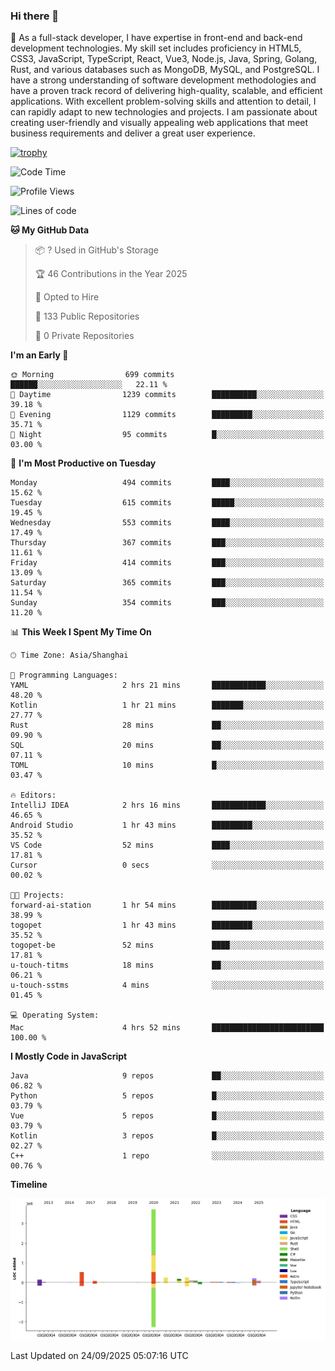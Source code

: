 ### Hi there 👋

🌱 As a full-stack developer, I have expertise in front-end and back-end development technologies. My skill set includes proficiency in HTML5, CSS3, JavaScript, TypeScript, React, Vue3, Node.js, Java, Spring, Golang, Rust, and various databases such as MongoDB, MySQL, and PostgreSQL. I have a strong understanding of software development methodologies and have a proven track record of delivering high-quality, scalable, and efficient applications. With excellent problem-solving skills and attention to detail, I can rapidly adapt to new technologies and projects. I am passionate about creating user-friendly and visually appealing web applications that meet business requirements and deliver a great user experience.

[![trophy](https://github-profile-trophy.vercel.app/?username=elton&rank=SECRET,SSS,SS,S,AAA,AA,A&theme=onedark&no-frame=true&margin-w=10)](https://github.com/ryo-ma/github-profile-trophy)

<!--START_SECTION:waka-->
![Code Time](http://img.shields.io/badge/Code%20Time-1%2C915%20hrs%2057%20mins-blue)

![Profile Views](http://img.shields.io/badge/Profile%20Views-0-blue)

![Lines of code](https://img.shields.io/badge/From%20Hello%20World%20I%27ve%20Written-5.9%20million%20lines%20of%20code-blue)

**🐱 My GitHub Data** 

> 📦 ? Used in GitHub's Storage 
 > 
> 🏆 46 Contributions in the Year 2025
 > 
> 💼 Opted to Hire
 > 
> 📜 133 Public Repositories 
 > 
> 🔑 0 Private Repositories 
 > 
**I'm an Early 🐤** 

```text
🌞 Morning                699 commits         ██████░░░░░░░░░░░░░░░░░░░   22.11 % 
🌆 Daytime                1239 commits        ██████████░░░░░░░░░░░░░░░   39.18 % 
🌃 Evening                1129 commits        █████████░░░░░░░░░░░░░░░░   35.71 % 
🌙 Night                  95 commits          █░░░░░░░░░░░░░░░░░░░░░░░░   03.00 % 
```
📅 **I'm Most Productive on Tuesday** 

```text
Monday                   494 commits         ████░░░░░░░░░░░░░░░░░░░░░   15.62 % 
Tuesday                  615 commits         █████░░░░░░░░░░░░░░░░░░░░   19.45 % 
Wednesday                553 commits         ████░░░░░░░░░░░░░░░░░░░░░   17.49 % 
Thursday                 367 commits         ███░░░░░░░░░░░░░░░░░░░░░░   11.61 % 
Friday                   414 commits         ███░░░░░░░░░░░░░░░░░░░░░░   13.09 % 
Saturday                 365 commits         ███░░░░░░░░░░░░░░░░░░░░░░   11.54 % 
Sunday                   354 commits         ███░░░░░░░░░░░░░░░░░░░░░░   11.20 % 
```


📊 **This Week I Spent My Time On** 

```text
🕑︎ Time Zone: Asia/Shanghai

💬 Programming Languages: 
YAML                     2 hrs 21 mins       ████████████░░░░░░░░░░░░░   48.20 % 
Kotlin                   1 hr 21 mins        ███████░░░░░░░░░░░░░░░░░░   27.77 % 
Rust                     28 mins             ██░░░░░░░░░░░░░░░░░░░░░░░   09.90 % 
SQL                      20 mins             ██░░░░░░░░░░░░░░░░░░░░░░░   07.11 % 
TOML                     10 mins             █░░░░░░░░░░░░░░░░░░░░░░░░   03.47 % 

🔥 Editors: 
IntelliJ IDEA            2 hrs 16 mins       ████████████░░░░░░░░░░░░░   46.65 % 
Android Studio           1 hr 43 mins        █████████░░░░░░░░░░░░░░░░   35.52 % 
VS Code                  52 mins             ████░░░░░░░░░░░░░░░░░░░░░   17.81 % 
Cursor                   0 secs              ░░░░░░░░░░░░░░░░░░░░░░░░░   00.02 % 

🐱‍💻 Projects: 
forward-ai-station       1 hr 54 mins        ██████████░░░░░░░░░░░░░░░   38.99 % 
togopet                  1 hr 43 mins        █████████░░░░░░░░░░░░░░░░   35.52 % 
togopet-be               52 mins             ████░░░░░░░░░░░░░░░░░░░░░   17.81 % 
u-touch-titms            18 mins             ██░░░░░░░░░░░░░░░░░░░░░░░   06.21 % 
u-touch-sstms            4 mins              ░░░░░░░░░░░░░░░░░░░░░░░░░   01.45 % 

💻 Operating System: 
Mac                      4 hrs 52 mins       █████████████████████████   100.00 % 
```

**I Mostly Code in JavaScript** 

```text
Java                     9 repos             ██░░░░░░░░░░░░░░░░░░░░░░░   06.82 % 
Python                   5 repos             █░░░░░░░░░░░░░░░░░░░░░░░░   03.79 % 
Vue                      5 repos             █░░░░░░░░░░░░░░░░░░░░░░░░   03.79 % 
Kotlin                   3 repos             █░░░░░░░░░░░░░░░░░░░░░░░░   02.27 % 
C++                      1 repo              ░░░░░░░░░░░░░░░░░░░░░░░░░   00.76 % 
```



**Timeline**

![Lines of Code chart](https://raw.githubusercontent.com/elton/elton/main/assets/bar_graph.png)


 Last Updated on 24/09/2025 05:07:16 UTC
<!--END_SECTION:waka-->

<!--
**elton/elton** is a ✨ _special_ ✨ repository because its `README.md` (this file) appears on your GitHub profile.

Here are some ideas to get you started:

- 🔭 I’m currently working on ...
- 🌱 I’m currently learning ...
- 👯 I’m looking to collaborate on ...
- 🤔 I’m looking for help with ...
- 💬 Ask me about ...
- 📫 How to reach me: ...
- 😄 Pronouns: ...
- ⚡ Fun fact: ...
-->
